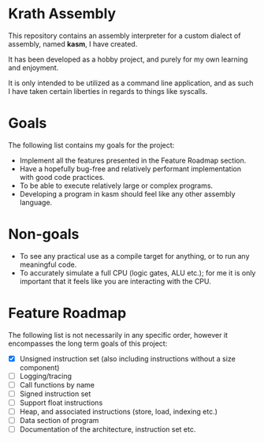 # Krath Assembly
This repository contains an assembly interpreter for a custom dialect of assembly, named **kasm**, I have created.

It has been developed as a hobby project, and purely for my own learning and enjoyment.

It is only intended to be utilized as a command line application, and as such I have taken certain liberties in regards to things like syscalls.

# Goals
The following list contains my goals for the project:
- Implement all the features presented in the Feature Roadmap section.
- Have a hopefully bug-free and relatively performant implementation with good code practices.
- To be able to execute relatively large or complex programs.
- Developing a program in kasm should feel like any other assembly language.

# Non-goals
- To see any practical use as a compile target for anything, or to run any meaningful code.
- To accurately simulate a full CPU (logic gates, ALU etc.); for me it is only important that it feels like you are interacting with the CPU.

# Feature Roadmap
The following list is not necessarily in any specific order, however it encompasses the long term goals of this project:
- [x] Unsigned instruction set (also including instructions without a size component)
- [ ] Logging/tracing
- [ ] Call functions by name
- [ ] Signed instruction set
- [ ] Support float instructions
- [ ] Heap, and associated instructions (store, load, indexing etc.)
- [ ] Data section of program
- [ ] Documentation of the architecture, instruction set etc.
